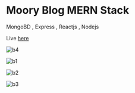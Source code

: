 # Moory Blog MERN Stack

MongoBD , Express , Reactjs , Nodejs

Live [here](https://moory-blog-mern-stack-pb6z.vercel.app/)


![b4](https://github.com/Murtadha9/Moory-Blog-MERN-Stack/assets/138989987/ab11a4a2-aed8-4126-8ad1-58a5267b0035)

![b1](https://github.com/Murtadha9/Moory-Blog-MERN-Stack/assets/138989987/113c013b-91e6-4d14-91a5-32a6437c3efe)

![b2](https://github.com/Murtadha9/Moory-Blog-MERN-Stack/assets/138989987/30409138-92e2-4c08-80d8-f9d29c90cddb)

![b3](https://github.com/Murtadha9/Moory-Blog-MERN-Stack/assets/138989987/b60f8ee6-5895-40ba-866f-b765013d8e66)
